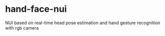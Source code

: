 # hand-face-nui
NUI based on real-time head pose estimation and hand gesture recognition with rgb camera
